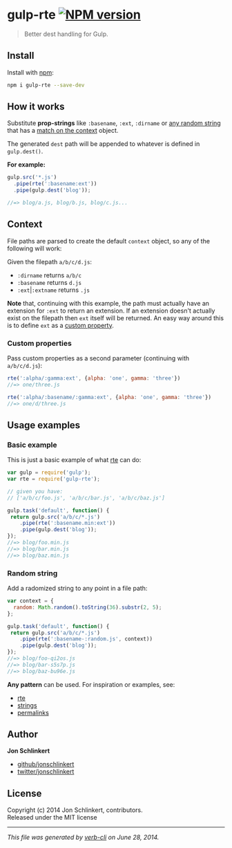 # gulp-rte [![NPM version](https://badge.fury.io/js/gulp-rte.png)](http://badge.fury.io/js/gulp-rte)

> Better dest handling for Gulp.

## Install
Install with [npm](npmjs.org):

```bash
npm i gulp-rte --save-dev
```

## How it works

Substitute **prop-strings** like `:basename`, `:ext`, `:dirname` or [any random string](#random-string) that has a [match on the context](#context) object.

The generated `dest` path will be appended to whatever is defined in `gulp.dest()`.

**For example:**

```js
gulp.src('*.js')
  .pipe(rte(':basename:ext'))
  .pipe(gulp.dest('blog'));

//=> blog/a.js, blog/b.js, blog/c.js...
```

## Context

File paths are parsed to create the default `context` object, so any of the following will work:

Given the filepath `a/b/c/d.js`:

* `:dirname` returns `a/b/c`
* `:basename` returns `d.js`
* `:ext`|`:extname` returns `.js`


**Note** that, continuing with this example, the path must actually have an extension for `:ext` to return an extension. If an extension doesn't actually exist on the filepath then `ext` itself will be returned. An easy way around this is to define `ext` as a [custom property](#custom-properties).


### Custom properties

Pass custom properties as a second parameter (continuing with `a/b/c/d.js`):

```js
rte(':alpha/:gamma:ext', {alpha: 'one', gamma: 'three'})
//=> one/three.js

rte(':alpha/:basename/:gamma:ext', {alpha: 'one', gamma: 'three'})
//=> one/d/three.js
```

## Usage examples

### Basic example

This is just a basic example of what [rte](https://github.com/jonschlinkert/rte) can do:

```js
var gulp = require('gulp');
var rte = require('gulp-rte');

// given you have:
// ['a/b/c/foo.js', 'a/b/c/bar.js', 'a/b/c/baz.js']

gulp.task('default', function() {
 return gulp.src('a/b/c/*.js')
    .pipe(rte(':basename.min:ext'))
    .pipe(gulp.dest('blog'));
});
//=> blog/foo.min.js
//=> blog/bar.min.js
//=> blog/baz.min.js
```

### Random string

Add a radomized string to any point in a file path:

```js
var context = {
  random: Math.random().toString(36).substr(2, 5);
};

gulp.task('default', function() {
 return gulp.src('a/b/c/*.js')
    .pipe(rte(':basename-:random.js', context))
    .pipe(gulp.dest('blog'));
});
//=> blog/foo-qi2os.js
//=> blog/bar-s5s7p.js
//=> blog/baz-bu96e.js
```

**Any pattern** can be used. For inspiration or examples, see:

* [rte](https://github.com/jonschlinkert/rte)
* [strings](https://github.com/assemble/strings)
* [permalinks](https://github.com/jonschlinkert/permalinks)


## Author

**Jon Schlinkert**
 
+ [github/jonschlinkert](https://github.com/jonschlinkert)
+ [twitter/jonschlinkert](http://twitter.com/jonschlinkert) 

## License
Copyright (c) 2014 Jon Schlinkert, contributors.  
Released under the MIT license

***

_This file was generated by [verb-cli](https://github.com/assemble/verb-cli) on June 28, 2014._